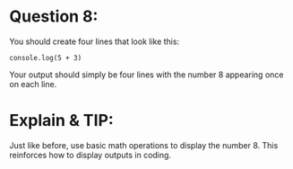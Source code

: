 # Question 8: 
You should create four lines that look like this:

```
console.log(5 + 3)
```

Your output should simply be four lines with the number 8 appearing once on each line.

# Explain & TIP: 
Just like before, use basic math operations to display the number 8. This reinforces how to display outputs in coding.